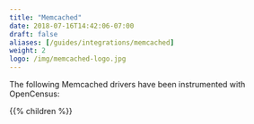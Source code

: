 ```yaml
---
title: "Memcached"
date: 2018-07-16T14:42:06-07:00
draft: false
aliases: [/guides/integrations/memcached]
weight: 2
logo: /img/memcached-logo.jpg
---
```


The following Memcached drivers have been instrumented with OpenCensus:

{{% children %}}
